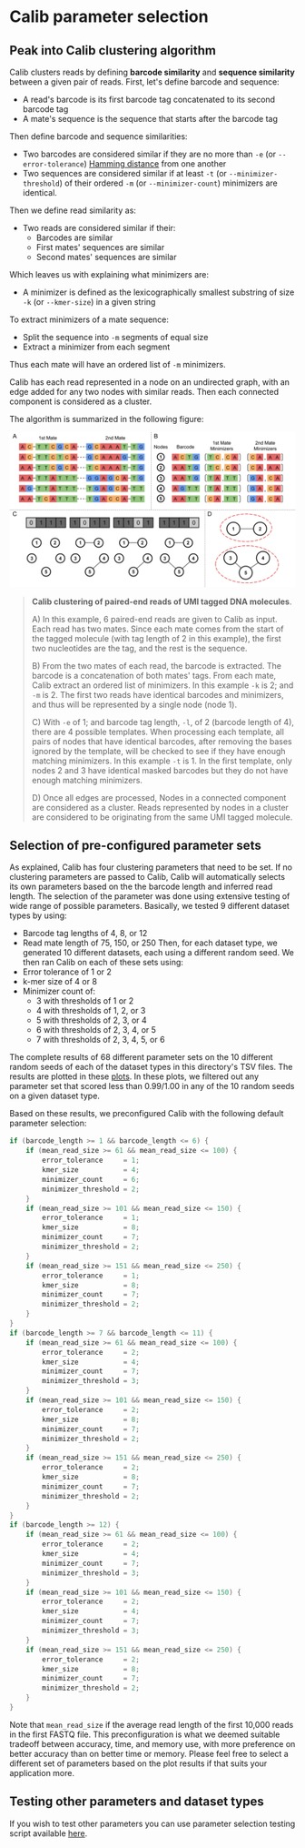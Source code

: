 # Calib parameter selection

## Peak into Calib clustering algorithm

Calib clusters reads by defining **barcode similarity** and **sequence similarity** between a given pair of reads. First, let's define barcode and sequence:

- A read's barcode is its first barcode tag concatenated to its second barcode tag
- A mate's sequence is the sequence that starts after the barcode tag

Then define barcode and sequence similarities: 

- Two barcodes are considered similar if they are no more than `-e` (or `--error-tolerance`) [Hamming distance](https://en.wikipedia.org/wiki/Hamming_distance) from one another
- Two sequences are considered similar if at least  `-t` (or `--minimizer-threshold`) of their ordered `-m` (or `--minimizer-count`)  minimizers are identical.

Then we define read similarity as:

- Two reads are considered similar if their:
  - Barcodes are similar
  - First mates' sequences are similar
  - Second mates' sequences are similar

Which leaves us with explaining what minimizers are:

- A minimizer is defined as the lexicographically smallest substring of size `-k`  (or `--kmer-size`) in a given string

To extract minimizers of a mate sequence:

- Split the sequence into `-m` segments of equal size
- Extract a minimizer from each segment

Thus each mate will have an ordered list of `-m` minimizers.

Calib has each read represented in a node on an undirected graph, with an edge added for any two nodes with similar reads. Then each connected component is considered as a cluster. 



The algorithm is summarized in the following figure:

![Calib's algorithm](algorithm_figure.svg)

> **Calib clustering of paired-end reads of UMI tagged DNA molecules**.
>
> A) In this example, 6 paired-end reads are given to Calib as input. Each read has two mates. Since each mate comes from the start of the tagged molecule (with tag length of 2 in this example), the first two nucleotides are the tag, and the rest is the sequence.
>
> B) From the two mates of each read, the barcode is extracted. The barcode is a concatenation of both mates' tags. From each mate, Calib extract an ordered list of minimizers. In this example `-k` is 2; and `-m` is 2. The first two reads have identical barcodes and minimizers, and thus will be represented by a single node (node 1).
>
> C) With `-e` of 1; and barcode tag length, `-l`, of 2 (barcode length of 4), there are 4 possible templates. When processing each template, all pairs of nodes that have identical barcodes, after removing the bases ignored by the template, will be checked to see if they have enough matching minimizers. In this example `-t` is 1. In the first template, only nodes 2 and 3 have identical masked barcodes but they do not have enough matching minimizers.
>
> D) Once all edges are processed, Nodes in a connected component are considered as a cluster. Reads represented by nodes in a cluster are considered to be originating from the same UMI tagged molecule.

## Selection of pre-configured parameter sets

As explained, Calib has four clustering parameters that need to be set. If no clustering parameters are passed to Calib, Calib will automatically selects its own parameters based on the the barcode length and inferred read length. The selection of the parameter was done using extensive testing of wide range of possible parameters. Basically, we tested 9 different dataset types by using:

- Barcode tag lengths of 4, 8, or 12
- Read mate length of 75, 150, or 250
Then, for each dataset type, we generated 10 different datasets, each using a different random seed.
We then ran Calib on each of these sets using:
- Error tolerance of 1 or 2
- k-mer size of 4 or 8
- Minimizer count of:
  - 3 with thresholds of 1 or 2
  - 4 with thresholds of 1, 2, or 3
  - 5 with thresholds of 2, 3, or 4
  - 6 with thresholds of 2, 3, 4, or 5
  - 7 with thresholds of 2, 3, 4, 5, or 6

The complete results of 68 different parameter sets on the 10 different random seeds of each of the dataset types in this directory's TSV files.
The results are plotted in these [plots](https://cdn.rawgit.com/vpc-ccg/calib/master/experiments/parameter_tests/parameter_plots.html).
In these plots, we filtered out any parameter set that scored less than 0.99/1.00 in any of the 10 random seeds on a given dataset type.

Based on these results, we preconfigured Calib with the following default parameter selection:
```C++
if (barcode_length >= 1 && barcode_length <= 6) {
    if (mean_read_size >= 61 && mean_read_size <= 100) {
        error_tolerance     = 1;
        kmer_size           = 4;
        minimizer_count     = 6;
        minimizer_threshold = 2;
    }
    if (mean_read_size >= 101 && mean_read_size <= 150) {
        error_tolerance     = 1;
        kmer_size           = 8;
        minimizer_count     = 7;
        minimizer_threshold = 2;
    }
    if (mean_read_size >= 151 && mean_read_size <= 250) {
        error_tolerance     = 1;
        kmer_size           = 8;
        minimizer_count     = 7;
        minimizer_threshold = 2;
    }
}
if (barcode_length >= 7 && barcode_length <= 11) {
    if (mean_read_size >= 61 && mean_read_size <= 100) {
        error_tolerance     = 2;
        kmer_size           = 4;
        minimizer_count     = 7;
        minimizer_threshold = 3;
    }
    if (mean_read_size >= 101 && mean_read_size <= 150) {
        error_tolerance     = 2;
        kmer_size           = 8;
        minimizer_count     = 7;
        minimizer_threshold = 2;
    }
    if (mean_read_size >= 151 && mean_read_size <= 250) {
        error_tolerance     = 2;
        kmer_size           = 8;
        minimizer_count     = 7;
        minimizer_threshold = 2;
    }
}
if (barcode_length >= 12) {
    if (mean_read_size >= 61 && mean_read_size <= 100) {
        error_tolerance     = 2;
        kmer_size           = 4;
        minimizer_count     = 7;
        minimizer_threshold = 3;
    }
    if (mean_read_size >= 101 && mean_read_size <= 150) {
        error_tolerance     = 2;
        kmer_size           = 4;
        minimizer_count     = 7;
        minimizer_threshold = 3;
    }
    if (mean_read_size >= 151 && mean_read_size <= 250) {
        error_tolerance     = 2;
        kmer_size           = 8;
        minimizer_count     = 7;
        minimizer_threshold = 2;
    }
}
```

Note that `mean_read_size` if the average read length of the first 10,000 reads in the first FASTQ file.
This preconfiguration is what we deemed suitable tradeoff between accuracy, time, and memory use, with more preference on better accuracy than on better time or memory.
Please feel free to select a different set of parameters based on the plot results if that suits your application more.

## Testing other parameters and dataset types

If you wish to test other parameters you can use parameter selection testing script available [here](../../slurm_scripts/).
